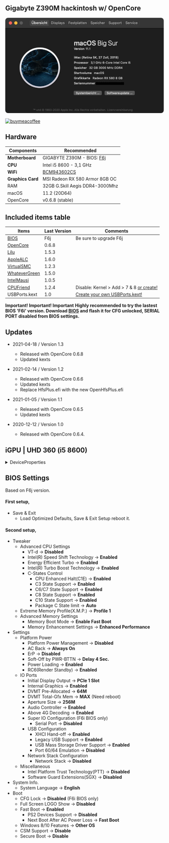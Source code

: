 ## Gigabyte Z390M hackintosh w/ OpenCore

![alt text](https://github.com/revunix/GIGABYTE-Z390M/blob/main/images/aboutmac.png?raw=true)


[![buymeacoffee](https://i.imgur.com/iYsbmQO.png)](https://www.buymeacoffee.com/revunix)


## Hardware
Components | Recommended
------------ | -------------
**Motherboard** | GIGABYTE Z390M - BIOS: [F6j](https://download.gigabyte.com/FileList/BIOS/mb_bios_z390m_f6j.zip)
**CPU** | Intel i5 8600 - 3,1 GHz
**WiFi** | [BCM943602CS](https://www.aliexpress.com/item/32798119149.html)
**Graphics Card** | MSI Radeon RX 580 Armor 8GB OC
RAM | 32GB G.Skill Aegis DDR4-3000Mhz
macOS | 11.2 (20D64)
OpenCore | v0.6.8 (stable)


## Included items table
Items | Last Version | Comments
------------ | ------------- | -------------
[BIOS](https://www.gigabyte.com/Motherboard/Z390-M-rev-10/support#support-dl-bios) | F6j | Be sure to upgrade F6j
[OpenCore](https://github.com/acidanthera/OpenCorePkg/releases) | 0.6.8 |
[Lilu](https://github.com/acidanthera/Lilu/releases/latest) | 1.5.3 | 
[AppleALC](https://github.com/acidanthera/AppleALC/releases/latest) | 1.6.0 |
[VirtualSMC](https://github.com/acidanthera/VirtualSMC/releases/latest) | 1.2.3 |
[WhateverGreen](https://github.com/acidanthera/whatevergreen/releases/latest) | 1.5.0 |
[IntelMausi](https://github.com/acidanthera/IntelMausi) | 1.0.5 |
[CPUFriend](https://github.com/acidanthera/CPUFriend) | 1.2.4 | Disable: Kernel > Add > 7 & 8 [or create!](https://github.com/stevezhengshiqi/one-key-cpufriend)
USBPorts.kext | 1.0 | [Create your own USBPorts.kext!](https://github.com/headkaze/Hackintool/releases/latest)

**Important! Important! Important**
**Highly recommended to try the lastest BIOS 'F6i' version. Download [BIOS](https://download.gigabyte.com/FileList/BIOS/mb_bios_z390m_f6i.zip) and flash it for CFG unlocked, SERIAL PORT disabled from BIOS settings.**


## Updates
* 2021-04-18 / Version 1.3 
	- Released with OpenCore 0.6.8
	- Updated kexts

* 2021-02-14 / Version 1.2 
	- Released with OpenCore 0.6.6
	- Updated kexts
	- Replace HfsPlus.efi with the new OpenHfsPlus.efi

* 2021-01-05 / Version 1.1 
	- Released with OpenCore 0.6.5
	- Updated kexts

* 2020-12-12 / Version 1.0
	- Released with OpenCore 0.6.4.

## iGPU | UHD 360 (i5 8600)
<details>
  <summary>DeviceProperties</summary>

**Boot-arg:**  -wegnoegpu igfxonln=1 igfxagdc=0

```
<dict>
	<key>PciRoot(0x0)/Pci(0x2,0x0)</key>
	<dict>
		<key>AAPL,ig-platform-id</key>
		<data>
		BwCbPg==
		</data>
		<key>device-id</key>
		<data>
		mz4AAA==
		</data>
		<key>enable-hdmi20</key>
		<data>
		AQAAAA==
		</data>
		<key>framebuffer-con0-busid</key>
		<data>
		AQAAAA==
		</data>
		<key>framebuffer-con0-enable</key>
		<data>
		AQAAAA==
		</data>
		<key>framebuffer-con0-pipe</key>
		<data>
		EgAAAA==
		</data>
		<key>framebuffer-con1-busid</key>
		<data>
		AgAAAA==
		</data>
		<key>framebuffer-con1-enable</key>
		<data>
		AQAAAA==
		</data>
		<key>framebuffer-con1-type</key>
		<data>
		AAgAAA==
		</data>
		<key>framebuffer-con2-busid</key>
		<data>
		BAAAAA==
		</data>
		<key>framebuffer-con2-enable</key>
		<data>
		AQAAAA==
		</data>
		<key>framebuffer-con2-type</key>
		<data>
		AAgAAA==
		</data>
		<key>framebuffer-patch-enable</key>
		<data>
		AQAAAA==
		</data>
		<key>framebuffer-unifiedmem</key>
		<data>
		AAAAgA==
		</data>
	</dict>
</dict>
```

</details>


## BIOS Settings

Based on F6j version.

#### First setup,

* Save & Exit
	- Load Optimized Defaults, Save & Exit Setup reboot it.

#### Second setup,

* Tweaker
	- Advanced CPU Settings
		- VT-d → **Disabled**
		- Intel(R) Speed Shift Technology → **Enabled**
		- Energy Efficient Turbo  → **Enabled**
		- Intel(R) Turbo Boost Technology → **Enabled**
		- C-States Control
			- CPU Enhanced Halt(C1E) → **Enabled**
			- C3 State Support → **Enabled**
			- C6/C7 State Support → **Enabled**
			- C8 State Support → **Enabled**
			- C10 State Support → **Enabled**
			- Package C State limit → **Auto**
	- Extreme Memory Profile(X.M.P.) → **Profile 1**
	- Advanced Memory Settings
		- Memory Boot Mode → **Enable Fast Boot**
		- Memory Enhancement Settings → **Enhanced Performance**
* Settings
	- Platform Power
		- Platform Power Management → **Disabled**
		- AC Back → **Always On**
		- ErP → **Disabled**
		- Soft-Off by PWR-BTTN → **Delay 4 Sec.**
		- Power Loading → **Enabled**
		- RC6(Render Standby) → **Enabled**
	- IO Ports
		- Initial Display Output → **PCIe 1 Slot**
		- Internal Graphics → **Enabled**
		- DVMT Pre-Allocated → **64M**
		- DVMT Total-Gfx Mem → **MAX** (Need reboot)
		- Aperture Size → **256M**
		- Audio Controller → **Enabled**
    	- Above 4G Decoding → **Enabled**
    	- Super IO Configuration (F6i BIOS only)
    		- Serial Port → **Disabled**
    	- USB Configuration
    		- XHCI Hand-off → **Enabled**
    		- Legacy USB Support → **Enabled**
    		- USB Mass Storage Driver Support → **Enabled**
    		- Port 60/64 Emulation → **Disabled**
    	- Network Stack Configuration
    		- Network Stack → **Disabled**
	- Miscellaneous
		- Intel Platform Trust Technology(PTT) → **Disabled**
		- Software Guard Extensions(SGX) → **Disabled**
* System Info.
	- System Language → **English**
* Boot
	- CFG Lock → **Disabled** (F6i BIOS only)
	- Full Screen LOGO Show → **Disabled**
	- Fast Boot → **Enabled**
		- PS2 Devices Support → **Disabled**
		- Next Boot After AC Power Loss → **Fast Boot**
	- Windows 8/10 Features → **Other OS**
	- CSM Support → **Disable**
	- Secure Boot → **Disable**
